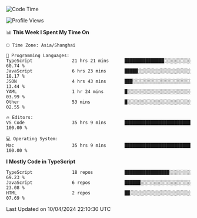 <!--START_SECTION:waka-->
![Code Time](http://img.shields.io/badge/Code%20Time-5%2C952%20hrs%2041%20mins-blue)

![Profile Views](http://img.shields.io/badge/Profile%20Views-1-blue)

📊 **This Week I Spent My Time On** 

```text
🕑︎ Time Zone: Asia/Shanghai

💬 Programming Languages: 
TypeScript               21 hrs 21 mins      ███████████████░░░░░░░░░░   60.74 % 
JavaScript               6 hrs 23 mins       █████░░░░░░░░░░░░░░░░░░░░   18.17 % 
JSON                     4 hrs 43 mins       ███░░░░░░░░░░░░░░░░░░░░░░   13.44 % 
YAML                     1 hr 24 mins        █░░░░░░░░░░░░░░░░░░░░░░░░   03.99 % 
Other                    53 mins             █░░░░░░░░░░░░░░░░░░░░░░░░   02.55 % 

🔥 Editors: 
VS Code                  35 hrs 9 mins       █████████████████████████   100.00 % 

💻 Operating System: 
Mac                      35 hrs 9 mins       █████████████████████████   100.00 % 
```

**I Mostly Code in TypeScript** 

```text
TypeScript               18 repos            █████████████████░░░░░░░░   69.23 % 
JavaScript               6 repos             ██████░░░░░░░░░░░░░░░░░░░   23.08 % 
HTML                     2 repos             ██░░░░░░░░░░░░░░░░░░░░░░░   07.69 % 
```




 Last Updated on 10/04/2024 22:10:30 UTC
<!--END_SECTION:waka-->
